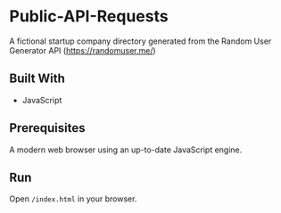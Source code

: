# Public-API-Requests
A fictional startup company directory generated from the Random User Generator API (https://randomuser.me/)

## Built With
* JavaScript

## Prerequisites
A modern web browser using an up-to-date JavaScript engine.

## Run
Open `/index.html` in your browser.
